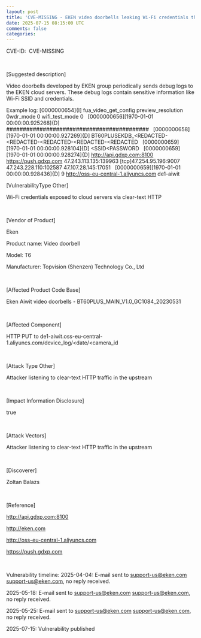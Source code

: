 ```yaml
---           
layout: post
title: 'CVE-MISSING - EKEN video doorbells leaking Wi-Fi credentials through HTTP to cloud servers'
date: 2025-07-15 08:15:00 UTC
comments: false
categories:  
---
```


CVE-ID:&nbsp;
CVE-MISSING

&nbsp;

[Suggested description]

Video doorbells developed by EKEN group periodically sends debug logs to the EKEN cloud servers. These debug logs contain sensitive information like Wi-Fi SSID and credentials.

Example log: 
[0000000654]{I] fua_video_get_config preview_resolution 0wdr_mode 0 wifi_test_mode 0 
&nbsp;
[0000000656][1970-01-01 00:00:00.925268]{D] ########################################### 
&nbsp;
[0000000658][1970-01-01 00:00:00.927269]{D] BT60PLUSEKDB_<REDACTED-<REDACTED-<REDACTED-<REDACTED-<REDACTED
&nbsp;
[0000000659][1970-01-01 00:00:00.928104]{D] <SSID<PASSWORD
&nbsp;
[0000000659][1970-01-01 00:00:00.928274]{D] http://api.gdxp.com:8100 https://push.gdxp.com 47.243.113.135:139963 [tcp]47.254.95.196:9007 47.243.228.110:102587 47.107.28.145:17051 
&nbsp;
[0000000659][1970-01-01 00:00:00.928436]{D] 9 http://oss-eu-central-1.aliyuncs.com de1-aiwit
&nbsp;

[VulnerabilityType Other]

Wi-Fi credentials exposed to cloud servers via clear-text HTTP

&nbsp;

[Vendor of Product]

Eken

Product name: Video doorbell

Model: T6

Manufacturer: Topvision (Shenzen) Technology Co., Ltd

&nbsp;

[Affected Product Code Base]

Eken Aiwit video doorbells - BT60PLUS_MAIN_V1.0_GC1084_20230531

&nbsp;

[Affected Component]&nbsp;

HTTP PUT to de1-aiwit.oss-eu-central-1.aliyuncs.com/device_log/<date/<camera_id

&nbsp;

[Attack Type Other]&nbsp;

Attacker listening to clear-text HTTP traffic in the upstream

&nbsp;

[Impact Information Disclosure]&nbsp;

true

&nbsp;

[Attack Vectors]&nbsp;

Attacker listening to clear-text HTTP traffic in the upstream

&nbsp;

[Discoverer]&nbsp;

Zoltan Balazs

&nbsp;

[Reference]&nbsp;

http://api.gdxp.com:8100&nbsp;

http://eken.com&nbsp;

http://oss-eu-central-1.aliyuncs.com&nbsp;

https://push.gdxp.com&nbsp;


&nbsp;

Vulnerability timeline: 
2025-04-04: E-mail sent to support-us@eken.com <support-us@eken.com>, no reply received.&nbsp;

2025-05-18: E-mail sent to support-us@eken.com <support-us@eken.com>, no reply received.&nbsp;

2025-05-25: E-mail sent to support-us@eken.com <support-us@eken.com>, no reply received.&nbsp;

2025-07-15: Vulnerability published&nbsp;


